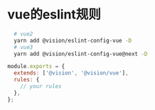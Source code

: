 # vue的eslint规则
``` bash
  # vue2
  yarn add @vision/eslint-config-vue -D
  # vue3
  yarn add @vision/eslint-config-vue@next -D
```

``` js
module.exports = {
  extends: ['@vision', '@vision/vue'],
  rules: {
    // your rules
  },
};
```
